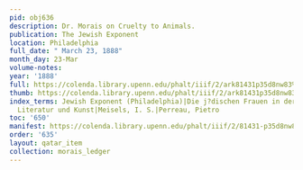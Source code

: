 ```yaml
---
pid: obj636
description: Dr. Morais on Cruelty to Animals.
publication: The Jewish Exponent
location: Philadelphia
full_date: " March 23, 1888"
month_day: 23-Mar
volume-notes:
year: '1888'
full: https://colenda.library.upenn.edu/phalt/iiif/2/ark81431p35d8nw83%2FSHA256E-s6987655--0cef6d165da7dd323e1bdedc0d5a4afb09def3860076f7c2edc98c7a39ce8f0f.jpeg/full/3500,/0/default.jpg
thumb: https://colenda.library.upenn.edu/phalt/iiif/2/ark81431p35d8nw83%2FSHA256E-s6987655--0cef6d165da7dd323e1bdedc0d5a4afb09def3860076f7c2edc98c7a39ce8f0f.jpeg/full/!200,200/0/default.jpg
index_terms: Jewish Exponent (Philadelphia)|Die j?dischen Frauen in der Geschichte,
  Literatur und Kunst|Meisels, I. S.|Perreau, Pietro
toc: '650'
manifest: https://colenda.library.upenn.edu/phalt/iiif/2/81431-p35d8nw83/manifest
order: '635'
layout: qatar_item
collection: morais_ledger
---
```

